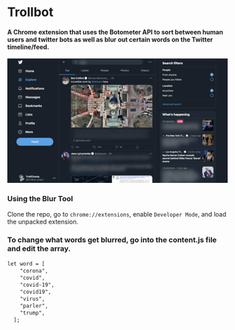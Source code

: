# Trollbot

#### A Chrome extension that uses the Botometer API to sort between human users and twitter bots as well as blur out certain words on the Twitter timeline/feed.

![BlurTool](demo.png)

### Using the Blur Tool

Clone the repo, go to `chrome://extensions`, enable `Developer Mode`, and load the unpacked extension.

### To change what words get blurred, go into the content.js file and edit the array.

```
let word = [
    "corona",
    "covid",
    "covid-19",
    "covid19",
    "virus",
    "parler",
    "trump",
  ];
```
